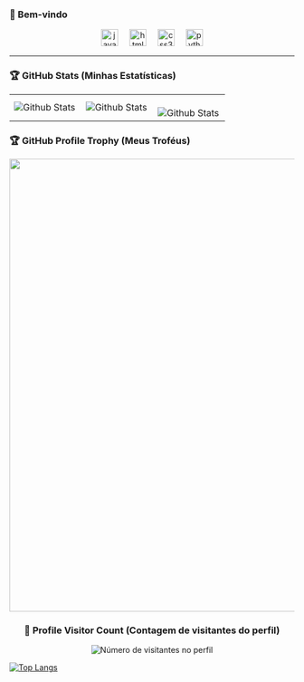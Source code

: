 <!-- Imagens de redes sociais -->

### 👋 Bem-vindo 

<div align="center">
  <img src="https://cdn.jsdelivr.net/gh/devicons/devicon/icons/javascript/javascript-original.svg" height="30" alt="javascript logo"  />
  <img width="12" />
  <img src="https://cdn.jsdelivr.net/gh/devicons/devicon/icons/html5/html5-original.svg" height="30" alt="html5 logo"  />
  <img width="12" />
  <img src="https://cdn.jsdelivr.net/gh/devicons/devicon/icons/css3/css3-original.svg" height="30" alt="css3 logo"  />
  <img width="12" />
  <img src="https://cdn.jsdelivr.net/gh/devicons/devicon/icons/python/python-original.svg" height="30" alt="python logo"  />
</div>


---
<!-- ESTATÍSTICAS -->
### 🏆 GitHub Stats (Minhas Estatísticas)
<table>
  <tr>
    <td>
      <img align="left" alt="Github Stats" src="https://github-readme-stats.vercel.app/api?username=NuvemGrauPCentro&theme=dark&hide_border=false&include_all_commits=true"/>
    </td>
    <td>
      <img align="left" alt="Github Stats" src="https://github-readme-stats.vercel.app/api/top-langs/?username=NuvemGrauPCentro&theme=dark&hide_border=false&include_all_commits=true&count_private=true&layout=compact"/>
    </td>
    <td>
      <br />
      <img align="left" alt="Github Stats" src="https://github-readme-streak-stats.herokuapp.com/?user=NuvemGrauPCentro&theme=dark&hide_border=false"/>
    </td>
  </tr>
</table>

### 🏆 GitHub Profile Trophy (Meus Troféus)

<p align="center">
  <a href="https://github.com/ryo-ma/github-profile-trophy" title="repositório de troféus">
    <img width="800" src="https://github-profile-trophy.vercel.app/?username=NuvemGrauPCentro&column=8&theme=darkhub&no-frame=true&no-bg=true"/></a>
</p>

###

<div align="center"><h3><b>📍 Profile Visitor Count (Contagem de visitantes do perfil)</b></h3></div>

<p align="center">
  <img src="https://profile-counter.glitch.me/iuricode/count.svg" alt="Número de visitantes no perfil"/>
</p>


[![Top Langs](https://github-readme-stats.vercel.app/api/top-langs/?username=NuvemGrauPCentro&layout=compact)](https://github.com/NuvemGrauPCentro/github-readme-stats)
